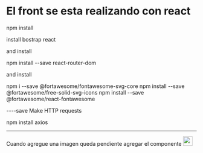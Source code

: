 # El front se esta realizando con react

npm install

install bostrap react

and install

npm install --save react-router-dom

and install

npm i --save @fortawesome/fontawesome-svg-core
  npm install --save @fortawesome/free-solid-svg-icons
  npm install --save @fortawesome/react-fontawesome


  ----save
  Make HTTP requests

  npm install axios

--------


Cuando agregue una imagen
queda pendiente agregar el componente <Image src ={product.image} roundedCircle width="25" heigth="25">